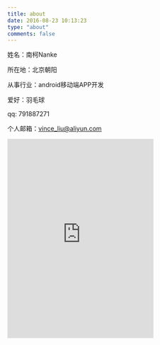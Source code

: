 ```yaml
---
title: about
date: 2016-08-23 10:13:23
type: "about"
comments: false
---
```


姓名：南柯Nanke

所在地：北京朝阳

从事行业：android移动端APP开发

爱好：羽毛球

qq: 791887271

个人邮箱：vince_liu@aliyun.com

<iframe frameborder="no" border="0" marginwidth="0" marginheight="0" width=330 height=450 src="https://music.163.com/outchain/player?type=0&id=451103775&auto=1&height=430"></iframe>